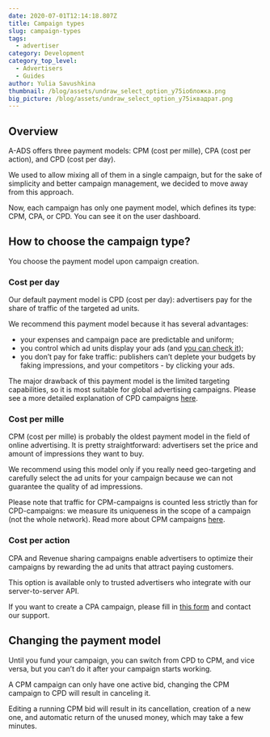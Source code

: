 ```yaml
---
date: 2020-07-01T12:14:18.807Z
title: Campaign types
slug: campaign-types
tags:
  - advertiser
category: Development
category_top_level:
  - Advertisers
  - Guides
author: Yulia Savushkina
thumbnail: /blog/assets/undraw_select_option_y75iобложка.png
big_picture: /blog/assets/undraw_select_option_y75iквадрат.png
---
```

## Overview

A-ADS offers three payment models: CPM (cost per mille), CPA (cost per action), and CPD (cost per day).

We used to allow mixing all of them in a single campaign, but for the sake of simplicity and better campaign management, we decided to move away from this approach.

Now, each campaign has only one payment model, which defines its type: CPM, CPA, or CPD. You can see it on the user dashboard.

## How to choose the campaign type?

You choose the payment model upon campaign creation.

### **Cost per day**

Our default payment model is CPD (cost per day): advertisers pay for the share of traffic of the targeted ad units.

We recommend this payment model because it has several advantages:

* your expenses and campaign pace are predictable and uniform;
* you control which ad units display your ads (and [you can check it](https://help.a-ads.com/en/article/how-can-i-see-my-ads-published-on-your-sites-y58ovh/));
* you don’t pay for fake traffic: publishers can’t deplete your budgets by faking impressions, and your competitors - by clicking your ads.

The major drawback of this payment model is the limited targeting capabilities, so it is most suitable for global advertising campaigns. Please see a more detailed explanation of CPD campaigns [here](https://a-ads.com/blog/2019-08-11-how-does-daily-budget-work/).

### **Cost per mille**

CPM (cost per mille) is probably the oldest payment model in the field of online advertising. It is pretty straightforward: advertisers set the price and amount of impressions they want to buy.

We recommend using this model only if you really need geo-targeting and carefully select the ad units for your campaign because we can not guarantee the quality of ad impressions.

Please note that traffic for CPM-campaigns is counted less strictly than for CPD-campaigns: we measure its uniqueness in the scope of a campaign (not the whole network). Read more about CPM campaigns [here](https://a-ads.com/blog/2020-03-11-how-to-use-cpm-bids-with-a-ads/).

### **Cost per action**

CPA and Revenue sharing campaigns enable advertisers to optimize their campaigns by rewarding the ad units that attract paying customers.

This option is available only to trusted advertisers who integrate with our server-to-server API.

If you want to create a CPA campaign, please fill in [this form](https://docs.google.com/forms/d/1W8ZqnXUIlQCi7lFoGMTGgiOtnnUtJUDLwaClA-Gu-9A/edit) and contact our support.

## Changing the payment model

Until you fund your campaign, you can switch from CPD to CPM, and vice versa, but you can’t do it after your campaign starts working.

A CPM campaign can only have one active bid, changing the CPM campaign to CPD will result in canceling it.

Editing a running CPM bid will result in its cancellation, creation of a new one, and automatic return of the unused money, which may take a few minutes.